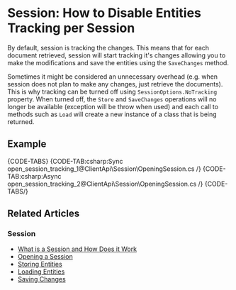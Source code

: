 # Session: How to Disable Entities Tracking per Session

By default, session is tracking the changes. This means that for each document retrieved, session will start tracking it's changes allowing you to make the modifications and save the entities using the `SaveChanges` method.

Sometimes it might be considered an unnecessary overhead (e.g. when session does not plan to make any changes, just retrieve the documents). This is why tracking can be turned off using `SessionOptions.NoTracking` property. When turned off, the `Store` and `SaveChanges` operations will no longer be available (exception will be throw when used) and each call to methods such as `Load` will create a new instance of a class that is being returned.

## Example

{CODE-TABS}
{CODE-TAB:csharp:Sync open_session_tracking_1@ClientApi\Session\OpeningSession.cs /}
{CODE-TAB:csharp:Async open_session_tracking_2@ClientApi\Session\OpeningSession.cs /}
{CODE-TABS/}

## Related Articles

### Session

- [What is a Session and How Does it Work](../../../client-api/session/what-is-a-session-and-how-does-it-work) 
- [Opening a Session](../../../client-api/session/opening-a-session)
- [Storing Entities](../../../client-api/session/storing-entities)
- [Loading Entities](../../../client-api/session/loading-entities)
- [Saving Changes](../../../client-api/session/saving-changes)
